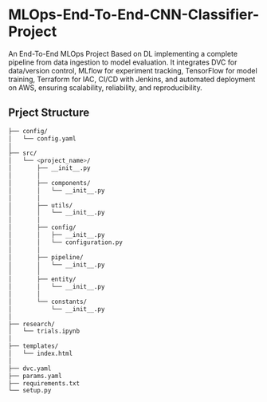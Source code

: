# MLOps-End-To-End-CNN-Classifier-Project

An End-To-End MLOps Project Based on DL implementing a complete pipeline from data ingestion to model evaluation. It integrates DVC for data/version control, MLflow for experiment tracking, TensorFlow for model training, Terraform for IAC, CI/CD with Jenkins, and automated deployment on AWS, ensuring scalability, reliability, and reproducibility.

## Prject Structure

```bash
├── config/
│   └── config.yaml
│
├── src/
│   └── <project_name>/
│       ├── __init__.py
│       │
│       ├── components/
│       │   └── __init__.py
│       │
│       ├── utils/
│       │   └── __init__.py
│       │
│       ├── config/
│       │   ├── __init__.py
│       │   └── configuration.py
│       │
│       ├── pipeline/
│       │   └── __init__.py
│       │
│       ├── entity/
│       │   └── __init__.py
│       │
│       └── constants/
│           └── __init__.py
│
├── research/
│   └── trials.ipynb
│
├── templates/
│   └── index.html
│
├── dvc.yaml
├── params.yaml
├── requirements.txt
└── setup.py
```
